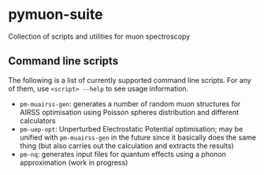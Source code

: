 # pymuon-suite
Collection of scripts and utilities for muon spectroscopy

## Command line scripts

The following is a list of currently supported command line scripts. For any
of them, use `<script> --help` to see usage information.

* `pm-muairss-gen`: generates a number of random muon structures for AIRSS
optimisation using Poisson spheres distribution and different calculators
* `pm-uep-opt`: Unperturbed Electrostatic Potential optimisation; may be 
unified with `pm-muairss-gen` in the future since it basically does the same
thing (but also carries out the calculation and extracts the results)
* `pm-nq`: generates input files for quantum effects using a phonon
approximation (work in progress)

